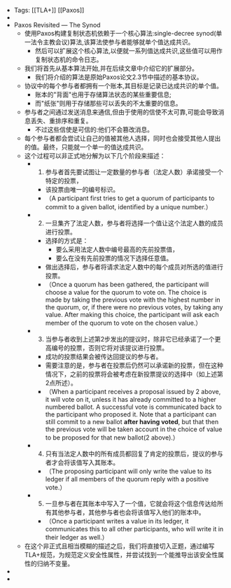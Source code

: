 - Tags: [[TLA+]] [[Paxos]]
-
- Paxos Revisited — The Synod
	- 使用Paxos构建复制状态机依赖于一个核心算法:single-decree synod(单一法令主教会议)算法,该算法使参与者能够就单个值达成共识。
		- 然后可以扩展这个核心算法,以便就一系列值达成共识,这些值可以用作复制状态机的命令日志。
	- 我们将首先从基本算法开始,并在后续文章中介绍它的扩展部分。
		- 我们将介绍的算法是原始Paxos论文2.3节中描述的基本协议。
	- 协议中的每个参与者都拥有一个账本,其目标是记录已达成共识的单个值。
		- 账本的"背面"也用于存储算法状态的某些重要信息;
		- 而"纸张"则用于存储那些可以丢失的不太重要的信息。
	- 参与者之间通过发送消息来通信,但由于使用的信使不太可靠,可能会导致消息丢失、重排序和重复。
		- 不过这些信使是可信的:他们不会篡改消息。
	- 每个参与者都会尝试让自己的值被其他人选择，同时也会接受其他人提出的值。最终，只能就一个单一的值达成共识。
	- 这个过程可以非正式地分解为以下几个阶段来描述：
		- 1. 参与者首先要试图让一定数量的参与者（法定人数）承诺接受一个特定的投票，
			- 该投票由唯一的编号标识。
			- （A participant first tries to get a quorum of participants to commit to a given ballot, identified by a unique number.）
		- 2. 一旦集齐了法定人数，参与者将选择一个值让这个法定人数的成员进行投票。
			- 选择的方式是：
				- 要么采用法定人数中编号最高的先前投票值，
				- 要么在没有先前投票的情况下选择任意值。
			- 做出选择后，参与者将请求法定人数中的每个成员对所选的值进行投票。
			- （Once a quorum has been gathered, the participant will choose a value for the quorum to vote on. The choice is made by taking the previous vote with the highest number in the quorum, or, if there were no previous votes, by taking any value. After making this choice, the participant will ask each member of the quorum to vote on the chosen value.）
		- 3. 当参与者收到上述第2步发出的提议时，除非它已经承诺了一个更高编号的投票，否则它将对该提议进行投票。
			- 成功的投票结果会被传达回提议的参与者。
			- 需要注意的是，参与者在投票后仍然可以承诺新的投票，但在这种情况下，之前的投票将会被考虑在新投票提议的选择中（如上述第2点所述）。
			- （When a participant receives a proposal issued by 2 above, it will vote on it, unless it has already committed to a higher numbered ballot. A successful vote is communicated back to the participant who proposed it. Note that a participant can still commit to a new ballot **after having voted**, but that then the previous vote will be taken account in the choice of value to be proposed for that new ballot(2 above).）
		- 4. 只有当法定人数中的所有成员都回复了肯定的投票后，提议的参与者才会将该值写入其账本。
			- （The proposing participant will only write the value to its ledger if all members of the quorum reply with a positive vote.）
		- 5. 一旦参与者在其账本中写入了一个值，它就会将这个信息传达给所有其他参与者，其他参与者也会将该值写入他们的账本中。
			- （Once a participant writes a value in its ledger, it communicates this to all other participants, who will write it in their ledger as well.）
	- 在这个非正式且相当模糊的描述之后，我们将直接切入正题，通过编写TLA+规范，为规范定义安全性属性，并尝试找到一个能推导出该安全性属性的归纳不变量。
-
-